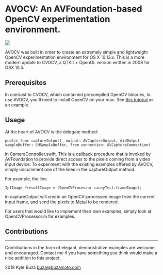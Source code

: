 #  AVOCV: An AVFoundation-based OpenCV experimentation environment.

![](https://buzamoto.s3.amazonaws.com/acvocv-cap-small.png)

AVOCV was built in order to create an extremely simple and
lightweight OpenCV experimentation environment for
OS X 10.13.x. This is a more modern update to CVOCV, a QTKit + OpenGL
version written in 2008 for OSX 10.5.

## Prerequisites
In contrast to CVOCV, which contained precompiled OpenCV binaries, to use AVOCV, you'll
need to install OpenCV on your mac. 
See [this tutorial](https://blogs.wcode.org/2014/10/howto-install-build-and-use-opencv-macosx-10-10/) as an example.

## Usage

At the heart of AVOCV is the delegate method:

```
public func captureOutput(_ output: AVCaptureOutput, didOutput sampleBuffer: CMSampleBuffer, from connection: AVCaptureConnection)
```

in CameraController.swift. This is a callback procedure that is invoked
by AVFoundation to provide direct access to the pixels coming from 
a video input device. To experiment with the existing examples 
offered by AVOCV, simply uncomment one of the lines in the 
captureOutput method.

For example, the line

```
IplImage *resultImage = [OpenCVProcessor cannyTest:frameImage];
```

in captureOutput will create an OpenCV-processed image from the
current input frame, and send the pixels to [Metal](https://developer.apple.com/documentation/metal) to be rendered.

For users that would like to implement their own examples, simply
look at OpenCVProcessor.m for examples.

## Contributions
-------------

Contributions in the form of elegant, demonstrative examples are
welcome and encouraged. Contact me if you have something you
think would make a nice addition to this project.

2018 Kyle Buza
buza@buzamoto.com


